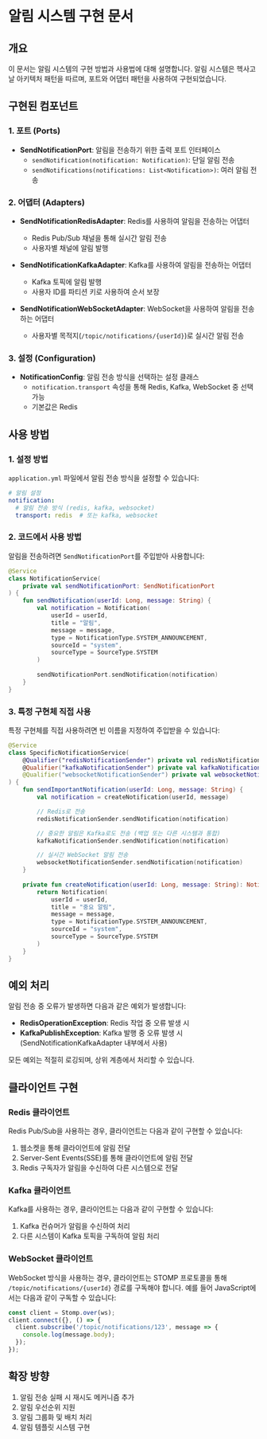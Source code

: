 # 알림 시스템 구현 문서

## 개요
이 문서는 알림 시스템의 구현 방법과 사용법에 대해 설명합니다. 알림 시스템은 헥사고날 아키텍처 패턴을 따르며, 포트와 어댑터 패턴을 사용하여 구현되었습니다.

## 구현된 컴포넌트

### 1. 포트 (Ports)
- **SendNotificationPort**: 알림을 전송하기 위한 출력 포트 인터페이스
  - `sendNotification(notification: Notification)`: 단일 알림 전송
  - `sendNotifications(notifications: List<Notification>)`: 여러 알림 전송

### 2. 어댑터 (Adapters)
- **SendNotificationRedisAdapter**: Redis를 사용하여 알림을 전송하는 어댑터
  - Redis Pub/Sub 채널을 통해 실시간 알림 전송
  - 사용자별 채널에 알림 발행

- **SendNotificationKafkaAdapter**: Kafka를 사용하여 알림을 전송하는 어댑터
  - Kafka 토픽에 알림 발행
  - 사용자 ID를 파티션 키로 사용하여 순서 보장

- **SendNotificationWebSocketAdapter**: WebSocket을 사용하여 알림을 전송하는 어댑터
  - 사용자별 목적지(`/topic/notifications/{userId}`)로 실시간 알림 전송

### 3. 설정 (Configuration)
- **NotificationConfig**: 알림 전송 방식을 선택하는 설정 클래스
  - `notification.transport` 속성을 통해 Redis, Kafka, WebSocket 중 선택 가능
  - 기본값은 Redis

## 사용 방법

### 1. 설정 방법
`application.yml` 파일에서 알림 전송 방식을 설정할 수 있습니다:

```yaml
# 알림 설정
notification:
  # 알림 전송 방식 (redis, kafka, websocket)
  transport: redis  # 또는 kafka, websocket
```

### 2. 코드에서 사용 방법
알림을 전송하려면 `SendNotificationPort`를 주입받아 사용합니다:

```kotlin
@Service
class NotificationService(
    private val sendNotificationPort: SendNotificationPort
) {
    fun sendNotification(userId: Long, message: String) {
        val notification = Notification(
            userId = userId,
            title = "알림",
            message = message,
            type = NotificationType.SYSTEM_ANNOUNCEMENT,
            sourceId = "system",
            sourceType = SourceType.SYSTEM
        )
        
        sendNotificationPort.sendNotification(notification)
    }
}
```

### 3. 특정 구현체 직접 사용
특정 구현체를 직접 사용하려면 빈 이름을 지정하여 주입받을 수 있습니다:

```kotlin
@Service
class SpecificNotificationService(
    @Qualifier("redisNotificationSender") private val redisNotificationSender: SendNotificationPort,
    @Qualifier("kafkaNotificationSender") private val kafkaNotificationSender: SendNotificationPort,
    @Qualifier("websocketNotificationSender") private val websocketNotificationSender: SendNotificationPort
) {
    fun sendImportantNotification(userId: Long, message: String) {
        val notification = createNotification(userId, message)

        // Redis로 전송
        redisNotificationSender.sendNotification(notification)

        // 중요한 알림은 Kafka로도 전송 (백업 또는 다른 시스템과 통합)
        kafkaNotificationSender.sendNotification(notification)

        // 실시간 WebSocket 알림 전송
        websocketNotificationSender.sendNotification(notification)
    }
    
    private fun createNotification(userId: Long, message: String): Notification {
        return Notification(
            userId = userId,
            title = "중요 알림",
            message = message,
            type = NotificationType.SYSTEM_ANNOUNCEMENT,
            sourceId = "system",
            sourceType = SourceType.SYSTEM
        )
    }
}
```

## 예외 처리
알림 전송 중 오류가 발생하면 다음과 같은 예외가 발생합니다:

- **RedisOperationException**: Redis 작업 중 오류 발생 시
- **KafkaPublishException**: Kafka 발행 중 오류 발생 시 (SendNotificationKafkaAdapter 내부에서 사용)

모든 예외는 적절히 로깅되며, 상위 계층에서 처리할 수 있습니다.

## 클라이언트 구현
### Redis 클라이언트
Redis Pub/Sub을 사용하는 경우, 클라이언트는 다음과 같이 구현할 수 있습니다:

1. 웹소켓을 통해 클라이언트에 알림 전달
2. Server-Sent Events(SSE)를 통해 클라이언트에 알림 전달
3. Redis 구독자가 알림을 수신하여 다른 시스템으로 전달

### Kafka 클라이언트
Kafka를 사용하는 경우, 클라이언트는 다음과 같이 구현할 수 있습니다:

1. Kafka 컨슈머가 알림을 수신하여 처리
2. 다른 시스템이 Kafka 토픽을 구독하여 알림 처리

### WebSocket 클라이언트
WebSocket 방식을 사용하는 경우, 클라이언트는 STOMP 프로토콜을 통해
`/topic/notifications/{userId}` 경로를 구독해야 합니다. 예를 들어
JavaScript에서는 다음과 같이 구독할 수 있습니다:

```javascript
const client = Stomp.over(ws);
client.connect({}, () => {
  client.subscribe('/topic/notifications/123', message => {
    console.log(message.body);
  });
});
```

## 확장 방향
1. 알림 전송 실패 시 재시도 메커니즘 추가
2. 알림 우선순위 지원
3. 알림 그룹화 및 배치 처리
4. 알림 템플릿 시스템 구현